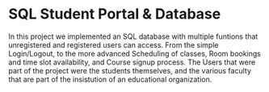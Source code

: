 # SQL Student Portal & Database

In this project we implemented an SQL database with multiple funtions that unregistered and registered users can access. From the simple Login/Logout, to the more advanced Scheduling of classes, Room bookings and time slot availability, and Course signup process. The Users that were part of the project were the students themselves, and the various faculty that are part of the insistution of an educational organization.
